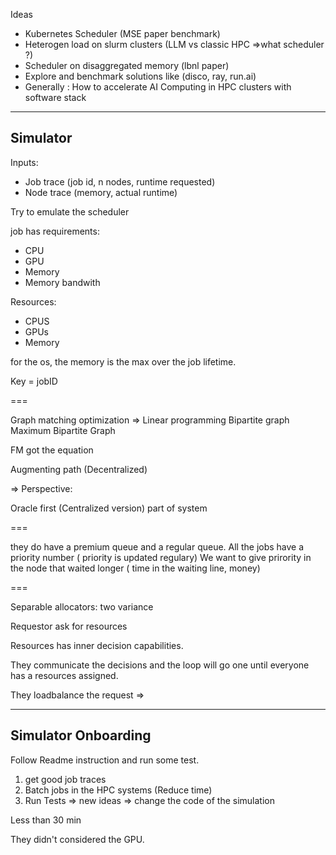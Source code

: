 
Ideas

- Kubernetes Scheduler (MSE paper benchmark)
- Heterogen load on slurm clusters (LLM vs classic HPC =>what scheduler ?)
- Scheduler on disaggregated memory (lbnl paper)
- Explore and benchmark solutions like (disco, ray, run.ai)
- Generally : How to accelerate AI Computing in HPC clusters with software stack

---

## Simulator

Inputs:

- Job trace (job id, n nodes, runtime requested)
- Node trace (memory, actual runtime)

Try to emulate the scheduler

job has requirements:

- CPU
- GPU
- Memory
- Memory bandwith

Resources:
- CPUS
- GPUs
- Memory

for the os, the memory is the max over the job lifetime.

Key = jobID


===


Graph matching optimization => Linear programming Bipartite graph Maximum Bipartite Graph

FM got the equation

Augmenting path (Decentralized)

=>
Perspective:

Oracle first (Centralized version)
part of system


===

they do have a premium queue and a regular queue.
All the jobs have a priority number ( priority is updated regulary)
We want to give prirority in the node that waited longer ( time in the waiting line, money)

===

Separable allocators: two variance

Requestor ask for resources

Resources has inner decision capabilities.

They communicate the decisions and the loop will go one until everyone has a resources assigned.


They loadbalance the request =>

---

## Simulator Onboarding

Follow Readme instruction and run some test. 
1) get good job traces
2) Batch jobs in the HPC systems (Reduce time)
3) Run Tests => new ideas => change the code of the simulation

Less than 30 min

They didn't considered the GPU.

